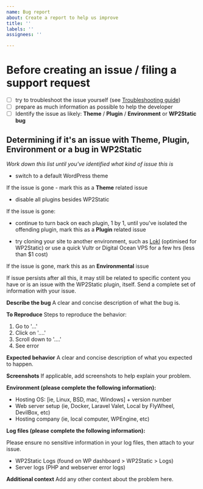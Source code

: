```yaml
---
name: Bug report
about: Create a report to help us improve
title: ''
labels: ''
assignees: ''

---
```


# Before creating an issue / filing a support request

 - [ ] try to troubleshoot the issue yourself (see [Troubleshooting guide](https://forum.wp2static.com/-33/how-to-troubleshoot-a-failing-export))
 - [ ] prepare as much information as possible to help the developer 
 - [ ] Identify the issue as likely: **Theme** / **Plugin** / **Environment** or **WP2Static bug**

## Determining if it's an issue with Theme, Plugin, Environment or a bug in WP2Static

_Work down this list until you've identified what kind of issue this is_

 - switch to a default WordPress theme

If the issue is gone - mark this as a **Theme** related issue

 - disable all plugins besides WP2Static

If the issue is gone:

 - continue to turn back on each plugin, 1 by 1, until you've isolated the offending plugin, mark this as a **Plugin** related issue

- try cloning your site to another environment, such as [Lokl](https://lokl.dev) (optimised for WP2Static) or use a quick Vultr or Digital Ocean VPS for a few hrs (less than $1 cost)

If the issue is gone, mark this as an **Environmental** issue

If issue persists after all this, it may still be related to specific content you have or is an issue with the WP2Static plugin, itself. Send a complete set of information with your issue.


**Describe the bug**
A clear and concise description of what the bug is.

**To Reproduce**
Steps to reproduce the behavior:
1. Go to '...'
2. Click on '....'
3. Scroll down to '....'
4. See error

**Expected behavior**
A clear and concise description of what you expected to happen.

**Screenshots**
If applicable, add screenshots to help explain your problem.

**Environment (please complete the following information):**
 - Hosting OS: [ie, Linux, BSD, mac, Windows] + version number
 - Web server setup (ie,  Docker, Laravel Valet, Local by FlyWheel, DevilBox, etc)
 - Hosting company (ie, local computer, WPEngine, etc)

**Log files (please complete the following information):**

Please ensure no sensitive information in your log files, then attach to your issue. 

 - WP2Static Logs (found on WP dashboard > WP2Static > Logs)
 - Server logs (PHP and webserver error logs)


**Additional context**
Add any other context about the problem here.
